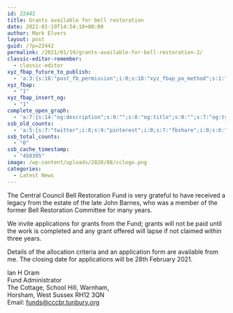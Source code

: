 ```yaml
---
id: 22442
title: Grants available for bell restoration
date: 2021-01-19T14:54:18+00:00
author: Mark Elvers
layout: post
guid: /?p=22442
permalink: /2021/01/19/grants-available-for-bell-restoration-2/
classic-editor-remember:
  - classic-editor
xyz_fbap_future_to_publish:
  - 'a:3:{s:18:"post_fb_permission";i:0;s:18:"xyz_fbap_po_method";s:1:"2";s:16:"xyz_fbap_message";s:62:"News item added to the CCCBR website: {POST_TITLE} {PERMALINK}";}'
xyz_fbap:
  - "1"
xyz_fbap_insert_og:
  - "1"
complete_open_graph:
  - 'a:7:{s:14:"og:description";s:0:"";s:8:"og:title";s:0:"";s:7:"og:type";s:0:"";s:12:"twitter:card";s:7:"summary";s:15:"twitter:creator";s:0:"";s:19:"twitter:description";s:0:"";s:8:"og:image";s:0:"";}'
ssb_old_counts:
  - 'a:5:{s:7:"twitter";i:0;s:9:"pinterest";i:0;s:7:"fbshare";i:0;s:6:"reddit";i:0;s:6:"tumblr";N;}'
ssb_total_counts:
  - "0"
ssb_cache_timestamp:
  - "450395"
image: /wp-content/uploads/2020/08/cclogo.png
categories:
  - Latest News
---
```

The Central Council Bell Restoration Fund is very grateful to have received a legacy from the estate of the late John Barnes, who was a member of the former Bell Restoration Committee for many years.

We invite applications for grants from the Fund; grants will not be paid until the work is completed and any grant offered will lapse if not claimed within three years.

Details of the allocation criteria and an application form are available from me. The closing date for applications will be 28th February 2021.

Ian H Oram  
Fund Administrator  
The Cottage, School Hill, Warnham,  
Horsham, West Sussex RH12 3QN  
Email: <funds@cccbr.tunbury.org>
